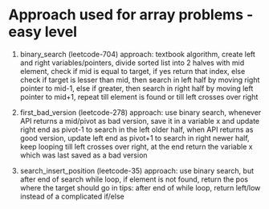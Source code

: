 # Approach used for array problems - easy level

1. binary_search (leetcode-704)
approach: textbook algorithm, create left and right variables/pointers, divide sorted list into 2 halves with mid element, check if mid is equal to target, if yes return that index, else check if target is lesser than mid, then search in left half by moving right pointer to mid-1, else if greater, then search in right half by moving left pointer to mid+1, repeat till element is found or till left crosses over right

2. first_bad_version (leetcode-278)
approach: use binary search, whenever API returns a mid/pivot as bad version, save it in a variable x and update right end as pivot-1 to search in the left older half, when API returns as good version, update left end as pivot+1 to search in right newer half, keep looping till left crosses over right, at the end return the variable x which was last saved as a bad version

3. search_insert_position (leetcode-35)
approach: use binary search, but after end of search while loop, if element is not found, return the pos where the target should go in
tips: after end of while loop, return left/low instead of a complicated if/else